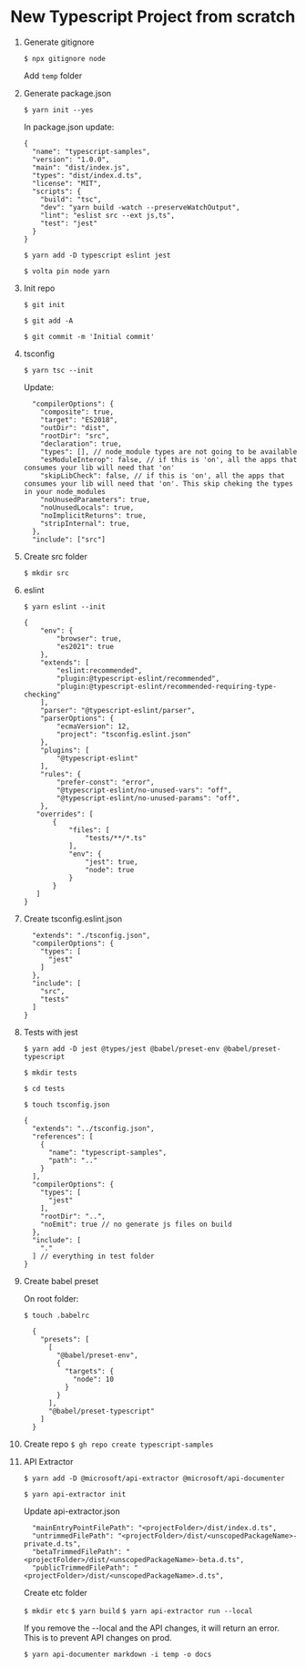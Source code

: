 # New Typescript Project from scratch

1.  Generate gitignore

    `$ npx gitignore node `

    Add `temp` folder

2.  Generate package.json

    `$ yarn init --yes`

    In package.json update:

    ```
    {
      "name": "typescript-samples",
      "version": "1.0.0",
      "main": "dist/index.js",
      "types": "dist/index.d.ts",
      "license": "MIT",
      "scripts": {
        "build": "tsc",
        "dev": "yarn build -watch --preserveWatchOutput",
        "lint": "eslist src --ext js,ts",
        "test": "jest"
      }
    }
    ```

    `$ yarn add -D typescript eslint jest`

    `$ volta pin node yarn`

3.  Init repo

    `$ git init`

    `$ git add -A`

    `$ git commit -m 'Initial commit'`

4.  tsconfig

    `$ yarn tsc --init`

    Update:

    ```
      "compilerOptions": {
        "composite": true,
        "target": "ES2018",
        "outDir": "dist",
        "rootDir": "src",
        "declaration": true,
        "types": [], // node_module types are not going to be available
        "esModuleInterop": false, // if this is 'on', all the apps that consumes your lib will need that 'on'
        "skipLibCheck": false, // if this is 'on', all the apps that consumes your lib will need that 'on'. This skip cheking the types in your node_modules
        "noUnusedParameters": true,
        "noUnusedLocals": true,
        "noImplicitReturns": true,
        "stripInternal": true,
      },
      "include": ["src"]
    ```

5.  Create src folder

    `$ mkdir src`

6.  eslint

    `$ yarn eslint --init`

    ```
    {
        "env": {
            "browser": true,
            "es2021": true
        },
        "extends": [
            "eslint:recommended",
            "plugin:@typescript-eslint/recommended",
            "plugin:@typescript-eslint/recommended-requiring-type-checking"
        ],
        "parser": "@typescript-eslint/parser",
        "parserOptions": {
            "ecmaVersion": 12,
            "project": "tsconfig.eslint.json"
        },
        "plugins": [
            "@typescript-eslint"
        ],
        "rules": {
            "prefer-const": "error",
            "@typescript-eslint/no-unused-vars": "off",
            "@typescript-eslint/no-unused-params": "off",
        },
       "overrides": [
           {
               "files": [
                   "tests/**/*.ts"
               ],
               "env": {
                   "jest": true,
                   "node": true
               }
           }
       ]
    }
    ```

7.  Create tsconfig.eslint.json

    ```{
      "extends": "./tsconfig.json",
      "compilerOptions": {
        "types": [
          "jest"
        ]
      },
      "include": [
        "src",
        "tests"
      ]
    }
    ```

8.  Tests with jest

    `$ yarn add -D jest @types/jest @babel/preset-env @babel/preset-typescript`

    `$ mkdir tests`

    `$ cd tests`

    `$ touch tsconfig.json`

    ```
    {
      "extends": "../tsconfig.json",
      "references": [
        {
          "name": "typescript-samples",
          "path": ".."
        }
      ],
      "compilerOptions": {
        "types": [
          "jest"
        ],
        "rootDir": "..",
        "noEmit": true // no generate js files on build
      },
      "include": [
        "."
      ] // everything in test folder
    }
    ```

9.  Create babel preset

    On root folder:

    `$ touch .babelrc`

    ```
      {
        "presets": [
          [
            "@babel/preset-env",
            {
              "targets": {
                "node": 10
              }
            }
          ],
          "@babel/preset-typescript"
        ]
      }
    ```

10. Create repo
    `$ gh repo create typescript-samples`

11. API Extractor

    `$ yarn add -D @microsoft/api-extractor @microsoft/api-documenter`

    `$ yarn api-extractor init`

    Update api-extractor.json

          "mainEntryPointFilePath": "<projectFolder>/dist/index.d.ts",
          "untrimmedFilePath": "<projectFolder>/dist/<unscopedPackageName>-private.d.ts",
          "betaTrimmedFilePath": "<projectFolder>/dist/<unscopedPackageName>-beta.d.ts",
          "publicTrimmedFilePath": "<projectFolder>/dist/<unscopedPackageName>.d.ts",

    Create etc folder

    `$ mkdir etc`
    `$ yarn build`
    `$ yarn api-extractor run --local`

    If you remove the --local and the API changes, it will return an error. This is to prevent API changes on prod.

    `$ yarn api-documenter markdown -i temp -o docs`
